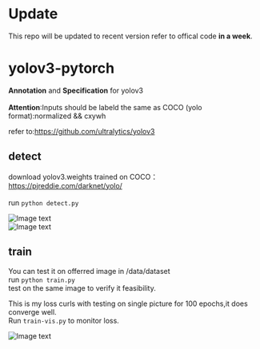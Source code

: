 # Update
This repo will be updated to recent version refer to offical code **in a week**.

# yolov3-pytorch<br>
**Annotation** and **Specification** for yolov3 <br>  
**Attention**:Inputs should be labeld the same as COCO (yolo format):normalized && cxywh  <br>

refer to:https://github.com/ultralytics/yolov3     <br>

## **detect**   <br> 
download yolov3.weights trained on COCO：https://pjreddie.com/darknet/yolo/ <br>   
run   ```python detect.py```   <br>

![Image text](https://github.com/ming71/yolov3-pytorch-annotation/blob/older-version/output/30.jpg)    
![Image text](https://github.com/ming71/yolov3-pytorch-annotation/blob/older-version/output/COCO_train2014_000000000025.jpg)   

## **train**    <br>
You can test it on offerred image in /data/dataset   <br>
run   ```python train.py```    <br>
test on the same image to verify it feasibility.   <br>

 This is my loss curls with testing on single picture for 100 epochs,it does converge well.    <br>
 Run `train-vis.py` to monitor loss.   </br>
 
![Image text](https://github.com/ming71/yolov3-pytorch/blob/older-version/notebook/loss.png) 
